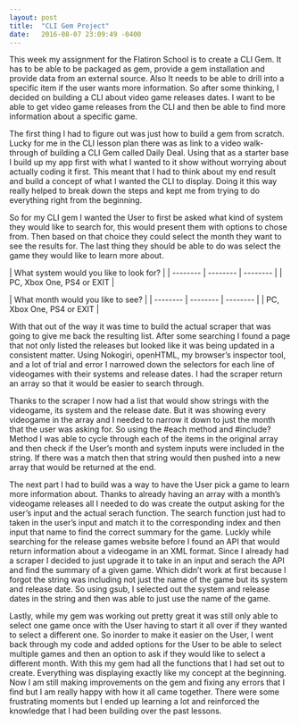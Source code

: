 ```yaml
---
layout: post
title:  "CLI Gem Project"
date:   2016-08-07 23:09:49 -0400
---
```


This week my assignment for the Flatiron School is to create a CLI Gem. It has to be able to be packaged as gem, provide a gem installation and provide data from an external source. Also It needs to be able to drill into a specific item if the user wants more information. So after some thinking, I decided on building a CLI about video game releases dates. I want to be able to get video game releases from the CLI and then be able to find more information about a specific game.

The first thing I had to figure out was just how to build a gem from scratch. Lucky for me in the CLI lesson plan there was as link to a video walk-through of building a CLI Gem called Daily Deal. Using that as a starter base I build up my app first with what I wanted to it show without worrying about actually coding it first. This meant that I had to think about my end result and build a concept of what I wanted the CLI to display. Doing it this way really helped to break down the steps and kept me from trying to do everything right from the beginning.

So for my CLI gem I wanted the User to first be asked what kind of system they would like to search for, this would present them with options to chose from. Then based on that choice they could select the month they want to see the results for. The last thing they should be able to do was select the game they would like to learn more about.

| What system would you like to look for? |
| -------- | -------- | -------- |
| PC, Xbox One,  PS4 or  EXIT |

| What month would you like to see? |
| -------- | -------- | -------- |
| PC, Xbox One,  PS4 or  EXIT |

With that out of the way it was time to build the actual scraper that was going to give me back the resulting list. After some searching I found a page that not only listed the releases but looked like it was being updated in a consistent matter. Using Nokogiri, openHTML, my browser’s inspector tool, and a lot of trial and error I narrowed down the selectors for each line of videogames with their systems and release dates. I had the scraper return an array so that it would be easier to search through.

Thanks to the scraper I now had a list that would show strings with the videogame, its system and the release date. But it was showing every videogame in the array and I needed to narrow it down to just the month that the user was asking for. So using the #each method and #include? Method I was able to cycle through each of the items in the original array and then check if the User’s month and system inputs were included in the string. If there was a match then that string would then pushed into a new array that would be returned at the end.

The next part I had to build was a way to have the User pick a game to learn more information about. Thanks to already having an array with a month’s videogame releases all I needed to do was create the output asking for the user’s input and the actual serach function. The search function just had to taken in the user’s input and match it to the corresponding index and then input that name to find the correct summary for the game. Luckly while searching for the release games website before I found an API that would return information about a videogame in an XML format. Since I already had a scraper I decided to just upgrade it to take in an input and serach the API and find the summary of a given game. Which didn’t work at first because I forgot the string was including not just the name of the game but its system and release date. So using gsub, I selected out the system and release dates in the string and then was able to just use the name of the game.

Lastly, while my gem was working out pretty great it was still only able to select one game once with the User having to start it all over if they wanted to select a different one. So inorder to make it easier on the User, I went back through my code and added options for the User to be able to select multiple games and then an option to ask if they would like to select a different month. With this my gem had all the functions that I had set out to create. Everything was displaying exactly like my concept at the beginning. Now I am still making improvements on the gem and fixing any errors that I find but I am really happy with how it all came together. There were some frustrating moments but I ended up learning a lot and reinforced the knowledge that I had been building over the past lessons.


